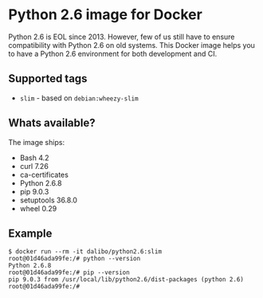 # Python 2.6 image for Docker

Python 2.6 is EOL since 2013. However, few of us still have to ensure
compatibility with Python 2.6 on old systems. This Docker image helps you to
have a Python 2.6 environment for both development and CI.


## Supported tags

- `slim` - based on `debian:wheezy-slim`


## Whats available?

The image ships:

- Bash 4.2
- curl 7.26
- ca-certificates
- Python 2.6.8
- pip 9.0.3
- setuptools 36.8.0
- wheel 0.29


## Example

``` console
$ docker run --rm -it dalibo/python2.6:slim
root@01d46ada99fe:/# python --version
Python 2.6.8
root@01d46ada99fe:/# pip --version
pip 9.0.3 from /usr/local/lib/python2.6/dist-packages (python 2.6)
root@01d46ada99fe:/#
```
